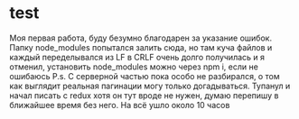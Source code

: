 # test

Моя первая работа, буду безумно благодарен за указание ошибок. Папку node_modules попытался залить сюда, но там куча файлов и каждый переделывался из LF в CRLF очень долго получилась и я отменил, установить node_modules можно через npm i, если не ошибаюсь
P.s. С серверной частью пока особо не разбирался, о том как выглядит реальная пагинации могу только догадываться. Тупанул и начал писать с redux хотя он тут вроде не нужен, думаю перепишу в ближайшее время без него. На всё ушло около 10 часов
